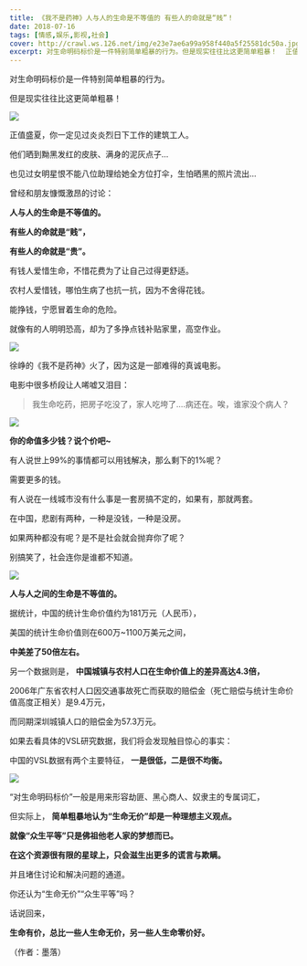 ```yaml
---
title: 《我不是药神》人与人的生命是不等值的 有些人的命就是“贱”！
date: 2018-07-16
tags: [情感,娱乐,影视,社会]
cover: http://crawl.ws.126.net/img/e23e7ae6a99a958f440a5f25581dc50a.jpg
excerpt: 对生命明码标价是一件特别简单粗暴的行为。但是现实往往比这更简单粗暴！  正值盛夏，你一定见
---
```

对生命明码标价是一件特别简单粗暴的行为。

但是现实往往比这更简单粗暴！

![](http://crawl.ws.126.net/img/e23e7ae6a99a958f440a5f25581dc50a.jpg)  

正值盛夏，你一定见过炎炎烈日下工作的建筑工人。

他们晒到黝黑发红的皮肤、满身的泥灰点子...

也见过女明星恨不能八位助理给她全方位打伞，生怕晒黑的照片流出...

曾经和朋友慷慨激昂的讨论：

**人与人的生命是不等值的。**

**有些人的命就是“贱”，**

**有些人的命就是“贵”。**

有钱人爱惜生命，不惜花费为了让自己过得更舒适。

农村人爱惜钱，哪怕生病了也抗一抗，因为不舍得花钱。

能挣钱，宁愿冒着生命的危险。

就像有的人明明恐高，却为了多挣点钱补贴家里，高空作业。

![](http://crawl.ws.126.net/img/900f13a4a0f058151dc697da9ebe2cc3.jpg)  

徐峥的《我不是药神》火了，因为这是一部难得的真诚电影。

电影中很多桥段让人唏嘘又泪目：

> 我生命吃药，把房子吃没了，家人吃垮了....病还在。唉，谁家没个病人？  
>

![](http://crawl.ws.126.net/img/5ab55ed6aaafc056eb218200a43e8147.jpg)  

**你的命值多少钱？说个价吧~**

有人说世上99%的事情都可以用钱解决，那么剩下的1%呢？

需要更多的钱。

有人说在一线城市没有什么事是一套房搞不定的，如果有，那就两套。

在中国，悲剧有两种，一种是没钱，一种是没房。

如果两种都没有呢？是不是社会就会抛弃你了呢？

别搞笑了，社会连你是谁都不知道。

![](http://crawl.ws.126.net/img/84e15697da4f68abacc70aba6faab179.jpg)  

**人与人之间的生命是不等值的。**

据统计，中国的统计生命价值约为181万元（人民币），

美国的统计生命价值则在600万~1100万美元之间，

**中美差了50倍左右。**

另一个数据则是， **中国城镇与农村人口在生命价值上的差异高达4.3倍，**

2006年广东省农村人口因交通事故死亡而获取的赔偿金（死亡赔偿与统计生命价值高度正相关）是9.4万元，

而同期深圳城镇人口的赔偿金为57.3万元。

如果去看具体的VSL研究数据，我们将会发现触目惊心的事实：

中国的VSL数据有两个主要特征， **一是很低，二是很不均衡。**

![](http://crawl.ws.126.net/img/5f0c63096654e800218f96286ddcef4b.jpg)  

“对生命明码标价”一般是用来形容劫匪、黑心商人、奴隶主的专属词汇，

但实际上， **简单粗暴地认为“生命无价”却是一种理想主义观点。**

**就像“众生平等”只是佛祖他老人家的梦想而已。**

**在这个资源很有限的星球上，只会滋生出更多的谎言与欺瞒。**

并且堵住讨论和解决问题的通道。

你还认为“生命无价”“众生平等”吗？

话说回来，

**生命有价，总比一些人生命无价，另一些人生命零价好。**

（作者：墨落）

